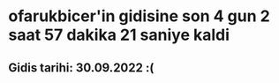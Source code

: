 # ofarukbicer'in gidisine son 4 gun 2 saat 57 dakika 21 saniye kaldi

## Gidis tarihi: 30.09.2022 :(